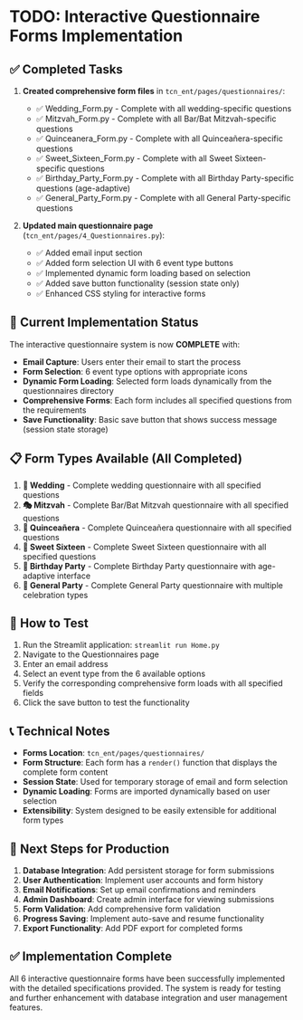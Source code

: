 # TODO: Interactive Questionnaire Forms Implementation

## ✅ Completed Tasks

1. **Created comprehensive form files** in `tcn_ent/pages/questionnaires/`:
   - ✅ Wedding_Form.py - Complete with all wedding-specific questions
   - ✅ Mitzvah_Form.py - Complete with all Bar/Bat Mitzvah-specific questions
   - ✅ Quinceanera_Form.py - Complete with all Quinceañera-specific questions
   - ✅ Sweet_Sixteen_Form.py - Complete with all Sweet Sixteen-specific questions
   - ✅ Birthday_Party_Form.py - Complete with all Birthday Party-specific questions (age-adaptive)
   - ✅ General_Party_Form.py - Complete with all General Party-specific questions

2. **Updated main questionnaire page** (`tcn_ent/pages/4_Questionnaires.py`):
   - ✅ Added email input section
   - ✅ Added form selection UI with 6 event type buttons
   - ✅ Implemented dynamic form loading based on selection
   - ✅ Added save button functionality (session state only)
   - ✅ Enhanced CSS styling for interactive forms

## 🔄 Current Implementation Status

The interactive questionnaire system is now **COMPLETE** with:

- **Email Capture**: Users enter their email to start the process
- **Form Selection**: 6 event type options with appropriate icons
- **Dynamic Form Loading**: Selected form loads dynamically from the questionnaires directory
- **Comprehensive Forms**: Each form includes all specified questions from the requirements
- **Save Functionality**: Basic save button that shows success message (session state storage)

## 📋 Form Types Available (All Completed)

1. **💍 Wedding** - Complete wedding questionnaire with all specified questions
2. **🎭 Mitzvah** - Complete Bar/Bat Mitzvah questionnaire with all specified questions
3. **👑 Quinceañera** - Complete Quinceañera questionnaire with all specified questions
4. **🎂 Sweet Sixteen** - Complete Sweet Sixteen questionnaire with all specified questions
5. **🎉 Birthday Party** - Complete Birthday Party questionnaire with age-adaptive interface
6. **🎊 General Party** - Complete General Party questionnaire with multiple celebration types

## 🚀 How to Test

1. Run the Streamlit application: `streamlit run Home.py`
2. Navigate to the Questionnaires page
3. Enter an email address
4. Select an event type from the 6 available options
5. Verify the corresponding comprehensive form loads with all specified fields
6. Click the save button to test the functionality

## 📞 Technical Notes

- **Forms Location**: `tcn_ent/pages/questionnaires/`
- **Form Structure**: Each form has a `render()` function that displays the complete form content
- **Session State**: Used for temporary storage of email and form selection
- **Dynamic Loading**: Forms are imported dynamically based on user selection
- **Extensibility**: System designed to be easily extensible for additional form types

## 🎯 Next Steps for Production

1. **Database Integration**: Add persistent storage for form submissions
2. **User Authentication**: Implement user accounts and form history
3. **Email Notifications**: Set up email confirmations and reminders
4. **Admin Dashboard**: Create admin interface for viewing submissions
5. **Form Validation**: Add comprehensive form validation
6. **Progress Saving**: Implement auto-save and resume functionality
7. **Export Functionality**: Add PDF export for completed forms

## ✅ Implementation Complete

All 6 interactive questionnaire forms have been successfully implemented with the detailed specifications provided. The system is ready for testing and further enhancement with database integration and user management features.

